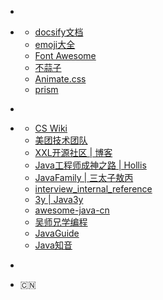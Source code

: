 <!-- _navbar.md工具栏 -->

- [<i class="fa fa-home" aria-hidden="true" style="color:color:var(--theme-color);"> </i>](README)

- <i class="fa fa-bookmark" aria-hidden="true" style="color:var(--theme-color);"> </i>
  - [docsify文档](https://docsify.js.org/#/zh-cn/)
  - [emoji大全](https://www.emojiall.com)
  - [Font Awesome](http://www.fontawesome.com.cn/faicons)
  - [不蒜子](http://busuanzi.ibruce.info/)
  - [Animate.css](https://animate.style)
  - [prism](https://github.com/PrismJS/prism/tree/master/components)
  
- [<i class="fa fa-book" aria-hidden="true" style="color:var(--theme-color);"> </i>](/pdfs/pdfs)

- <i class="fa fa-link" aria-hidden="true" style="color:var(--theme-color);"> </i>
  - [CS Wiki](https://veal98.gitee.io/cs-wiki")
  - [美团技术团队](https://tech.meituan.com)
  - [XXL开源社区 | 博客](https://www.xuxueli.com/blog/)
  - [Java工程师成神之路 | Hollis](https://hollischuang.github.io/toBeTopJavaer)
  - [JavaFamily | 三太子敖丙](https://github.com/AobingJava/JavaFamily)
  - [interview_internal_reference](https://github.com/0voice/interview_internal_reference)
  - [3y | Java3y](https://github.com/ZhongFuCheng3y/3y)
  - [awesome-java-cn](https://github.com/jobbole/awesome-java-cn)
  - [吴师兄学编程](https://www.cxyxiaowu.com)
  - [JavaGuide](https://snailclimb.gitee.io/javaguide/#/)
  - [Java知音](https://www.javazhiyin.com/)
  
- [<i class="fa fa-envelope " aria-hidden="true"  style="color:var(--theme-color);"> </i>](mailto:wefashe@qq.com?subject=「来自Wenfs's%20Blog」)

- :cn:

